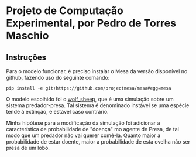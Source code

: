 # Projeto de Computação Experimental, por Pedro de Torres Maschio

## Instruções
Para o modelo funcionar, é preciso instalar o Mesa da versão disponível no github, fazendo uso do seguinte comando:

```
pip install -e git+https://github.com/projectmesa/mesa#egg=mesa
```

O modelo escolhido foi o [wolf_sheep](https://github.com/projectmesa/mesa/tree/main/examples/wolf_sheep), que é uma simulação sobre um sistema predador-presa. Tal sistema é denominado instável se uma espécie tende à extinção, e estável caso contrário.

Minha hipótese para a modificação da simulação foi adicionar a característica de probabilidade de "doença" mo agente de Presa, de tal modo que um predador não vai querer comê-la. Quanto maior a probabilidade de estar doente, maior a probabilidade de esta ovelha não ser presa de um lobo.
